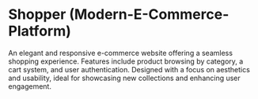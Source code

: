 # Shopper (Modern-E-Commerce-Platform)

An elegant and responsive e-commerce website offering a seamless shopping experience. Features include product browsing by category, a cart system, and user authentication. Designed with a focus on aesthetics and usability, ideal for showcasing new collections and enhancing user engagement.
